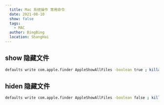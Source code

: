 ```yaml
---
  title: Mac 系统操作 常用命令
  date: 2021-08-10
  show: false
  tags:
    - MAC
  author: BingBing
  location: ShangHai
---
```




## show 隐藏文件
```sh
defaults write com.apple.finder AppleShowAllFiles -boolean true ; killall Finder
```

## hiden 隐藏文件
```sh
defaults write com.apple.finder AppleShowAllFiles -boolean false ; killall Finder
```